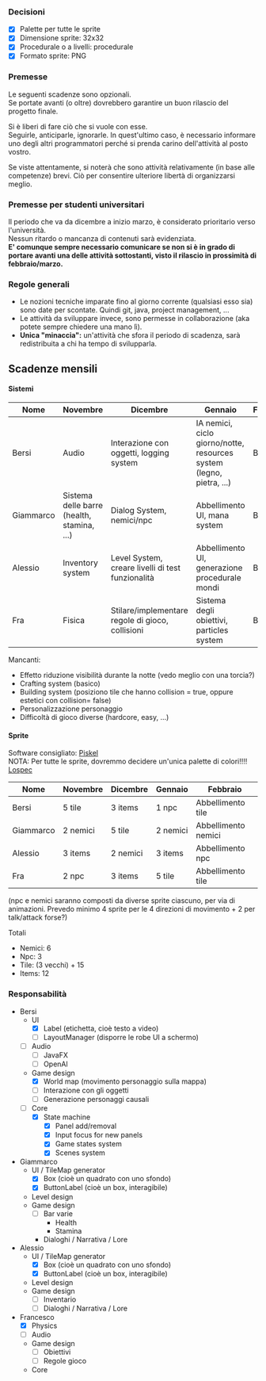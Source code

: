 ### Decisioni
- [x] Palette per tutte le sprite
- [x] Dimensione sprite: 32x32
- [x] Procedurale o a livelli: procedurale
- [x] Formato sprite: PNG

### Premesse
Le seguenti scadenze sono opzionali.\
Se portate avanti (o oltre) dovrebbero garantire un buon rilascio del progetto finale.

Si è liberi di fare ciò che si vuole con esse.\
Seguirle, anticiparle, ignorarle. In quest'ultimo caso, è necessario informare uno degli altri programmatori perché si prenda carino dell'attività al posto vostro.

Se viste attentamente, si noterà che sono attività relativamente (in base alle competenze) brevi. Ciò per consentire ulteriore libertà di organizzarsi meglio.

### Premesse per studenti universitari
Il periodo che va da dicembre a inizio marzo, è considerato prioritario verso l'università.\
Nessun ritardo o mancanza di contenuti sarà evidenziata.\
**E' comunque sempre necessario comunicare se non si è in grado di portare avanti una delle attività sottostanti, visto il rilascio in prossimità di febbraio/marzo.**

### Regole generali
- Le nozioni tecniche imparate fino al giorno corrente (qualsiasi esso sia) sono date per scontate. Quindi git, java, project management, ...
- Le attività da sviluppare invece, sono permesse in collaborazione (aka potete sempre chiedere una mano lì).
- **Unica "minaccia":** un'attività che sfora il periodo di scadenza, sarà redistribuita a chi ha tempo di svilupparla. 

## Scadenze mensili
#### Sistemi
| Nome      | Novembre                                   | Dicembre                                          | Gennaio                                                              | Febbraio |
|-----------|--------------------------------------------|---------------------------------------------------|----------------------------------------------------------------------|----------|
| Bersi     | Audio                                      | Interazione con oggetti, logging system           | IA nemici, ciclo giorno/notte, resources system (legno, pietra, ...) | BugFix   |
| Giammarco | Sistema delle barre (health, stamina, ...) | Dialog System, nemici/npc                         | Abbellimento UI, mana system                                         | BugFix   |
| Alessio   | Inventory system                           | Level System, creare livelli di test funzionalità | Abbellimento UI, generazione procedurale mondi                       | BugFix   |
| Fra       | Fisica                                     | Stilare/implementare regole di gioco, collisioni  | Sistema degli obiettivi, particles system                            | BugFix   |


Mancanti:
- Effetto riduzione visibilità durante la notte (vedo meglio con una torcia?)
- Crafting system (basico)
- Building system (posiziono tile che hanno collision = true, oppure estetici con collision= false)
- Personalizzazione personaggio
- Difficoltà di gioco diverse (hardcore, easy, ...)

#### Sprite
Software consigliato: [Piskel](https://www.piskelapp.com/)\
NOTA: Per tutte le sprite, dovremmo decidere un'unica palette di colori!!!! [Lospec](https://lospec.com/palette-list)

| Nome      | Novembre | Dicembre | Gennaio  | Febbraio            |
|-----------|----------|----------|----------|---------------------|
| Bersi     | 5 tile   | 3 items  | 1 npc    | Abbellimento tile   |
| Giammarco | 2 nemici | 5 tile   | 2 nemici | Abbellimento nemici |
| Alessio   | 3 items  | 2 nemici | 3 items  | Abbellimento npc    |
| Fra       | 2 npc    | 3 items  | 5 tile   | Abbellimento tile   |

(npc e nemici saranno composti da diverse sprite ciascuno, per via di animazioni. Prevedo minimo 4 sprite per le 4 direzioni di movimento + 2 per talk/attack forse?)

Totali
- Nemici: 6
- Npc: 3
- Tile: (3 vecchi) + 15
- Items: 12

### Responsabilità
- Bersi
    - UI
        - [x] Label (etichetta, cioè testo a video)
        - [ ] LayoutManager (disporre le robe UI a schermo)
    - [ ] Audio
        - [ ] JavaFX
        - [ ] OpenAl
    - Game design
        - [x] World map (movimento personaggio sulla mappa)
        - [ ] Interazione con gli oggetti
        - [ ] Generazione personaggi causali
    - [ ] Core
        - [x] State machine
            - [x] Panel add/removal
            - [x] Input focus for new panels
            - [x] Game states system
            - [x] Scenes system
- Giammarco
    - UI / TileMap generator
        - [x] Box (cioè un quadrato con uno sfondo)
        - [x] ButtonLabel (cioè un box, interagibile)
    - Level design
    - Game design
        - [ ] Bar varie
            - Health
            - Stamina
        - Dialoghi / Narrativa / Lore
- Alessio
    - UI / TileMap generator
        - [x] Box (cioè un quadrato con uno sfondo)
        - [x] ButtonLabel (cioè un box, interagibile)
    - Level design
    - Game design
        - [ ] Inventario
        - [ ] Dialoghi / Narrativa / Lore
- Francesco
    - [x] Physics
    - [ ] Audio
    - Game design
        - [ ] Obiettivi
        - [ ] Regole gioco
    - Core
